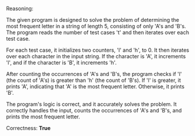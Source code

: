 Reasoning:

The given program is designed to solve the problem of determining the most frequent letter in a string of length 5, consisting of only 'A's and 'B's. The program reads the number of test cases 't' and then iterates over each test case.

For each test case, it initializes two counters, 'l' and 'h', to 0. It then iterates over each character in the input string. If the character is 'A', it increments 'l', and if the character is 'B', it increments 'h'.

After counting the occurrences of 'A's and 'B's, the program checks if 'l' (the count of 'A's) is greater than 'h' (the count of 'B's). If 'l' is greater, it prints 'A', indicating that 'A' is the most frequent letter. Otherwise, it prints 'B'.

The program's logic is correct, and it accurately solves the problem. It correctly handles the input, counts the occurrences of 'A's and 'B's, and prints the most frequent letter.

Correctness: **True**